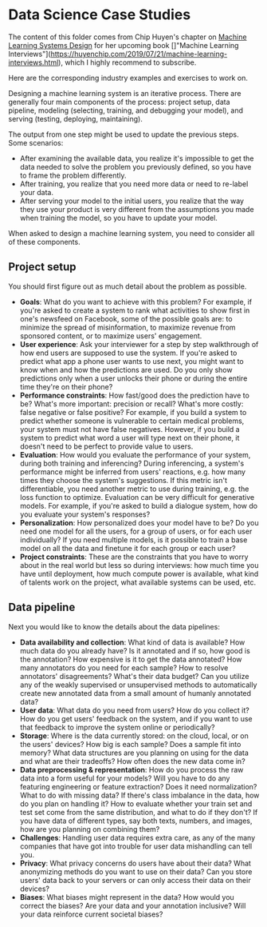 # Data Science Case Studies
The content of this folder comes from Chip Huyen's chapter on [Machine Learning Systems Design](https://github.com/chiphuyen/machine-learning-systems-design/blob/master/build/build1/consolidated.pdf) for her upcoming book []"Machine Learning Interviews"](https://huyenchip.com/2019/07/21/machine-learning-interviews.html), which I highly recommend to subscribe.

Here are the corresponding industry examples and exercises to work on.

Designing a machine learning system is an iterative process. There are generally four main components of the process: project setup, data pipeline, modeling (selecting, training, and debugging your model), and serving (testing, deploying, maintaining).

The output from one step might be used to update the previous steps. Some scenarios:
* After examining the available data, you realize it's impossible to get the data needed to solve the problem you previously defined, so you have to frame the problem differently.
* After training, you realize that you need more data or need to re-label your data.
* After serving your model to the initial users, you realize that the way they use your product is very different from the assumptions you made when training the model, so you have to update your model.

When asked to design a machine learning system, you need to consider all of these components.

## Project setup

You should first figure out as much detail about the problem as possible.

- **Goals**: What do you want to achieve with this problem? For example, if you're asked to create a system to rank what activities to show first in one's newsfeed on Facebook, some of the possible goals are: to minimize the spread of misinformation, to maximize revenue from sponsored content, or to maximize users' engagement.
- **User experience**: Ask your interviewer for a step by step walkthrough of how end users are supposed to use the system. If you're asked to predict what app a phone user wants to use next, you might want to know when and how the predictions are used. Do you only show predictions only when a user unlocks their phone or during the entire time they're on their phone?
- **Performance constraints**: How fast/good does the prediction have to be? What's more important: precision or recall? What's more costly: false negative or false positive? For example, if you build a system to predict whether someone is vulnerable to certain medical problems, your system must not have false negatives. However, if you build a system to predict what word a user will type next on their phone, it doesn't need to be perfect to provide value to users.
- **Evaluation**: How would you evaluate the performance of your system, during both training and inferencing? During inferencing, a system's performance might be inferred from users' reactions, e.g. how many times they choose the system's suggestions. If this metric isn't differentiable, you need another metric to use during training, e.g. the loss function to optimize. Evaluation can be very difficult for generative models. For example, if you're asked to build a dialogue system, how do you evaluate your system's responses?
- **Personalization**: How personalized does your model have to be? Do you need one model for all the users, for a group of users, or for each user individually? If you need multiple models, is it possible to train a base model on all the data and finetune it for each group or each user?
- **Project constraints**: These are the constraints that you have to worry about in the real world but less so during interviews: how much time you have until deployment, how much compute power is available, what kind of talents work on the project, what available systems can be used, etc.

## Data pipeline

Next you would like to know the details about the data pipelines:

- **Data availability and collection**: What kind of data is available? How much data do you already have? Is it annotated and if so, how good is the annotation? How expensive is it to get the data annotated? How many annotators do you need for each sample? How to resolve annotators' disagreements? What's their data budget? Can you utilize any of the weakly supervised or unsupervised methods to automatically create new annotated data from a small amount of humanly annotated data?
- **User data**: What data do you need from users? How do you collect it? How do you get users' feedback on the system, and if you want to use that feedback to improve the system online or periodically?
- **Storage**: Where is the data currently stored: on the cloud, local, or on the users' devices? How big is each sample? Does a sample fit into memory? What data structures are you planning on using for the data and what are their tradeoffs? How often does the new data come in?
- **Data preprocessing & representation**: How do you process the raw data into a form useful for your models? Will you have to do any featuring engineering or feature extraction? Does it need normalization? What to do with missing data? If there's class imbalance in the data, how do you plan on handling it? How to evaluate whether your train set and test set come from the same distribution, and what to do if they don't? If you have data of different types, say both texts, numbers, and images, how are you planning on combining them?
- **Challenges**: Handling user data requires extra care, as any of the many companies that have got into trouble for user data mishandling can tell you.
- **Privacy**: What privacy concerns do users have about their data? What anonymizing methods do you want to use on their data? Can you store users' data back to your servers or can only access their data on their devices?
- **Biases**: What biases might represent in the data? How would you correct the biases? Are your data and your annotation inclusive? Will your data reinforce current societal biases?
